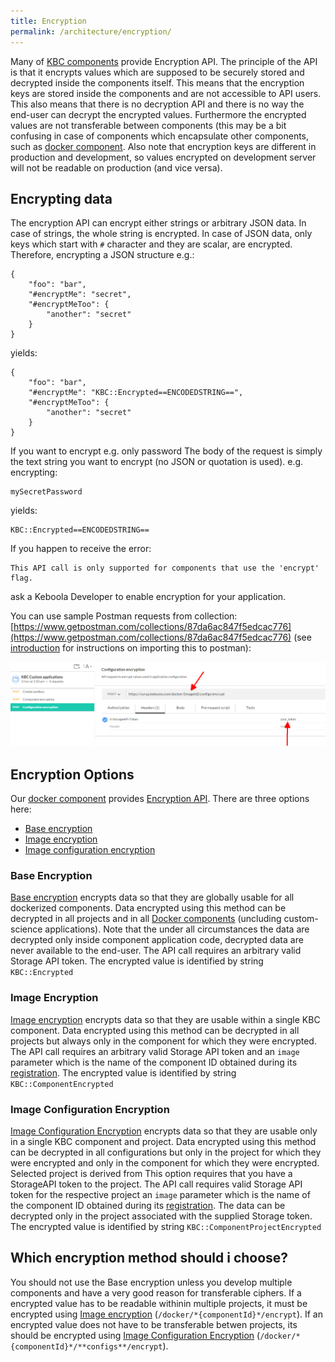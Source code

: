 ```yaml
---
title: Encryption
permalink: /architecture/encryption/
---
```



Many of [KBC components](/architecture) provide Encryption API. The principle of the API is that it encrypts values which are supposed to
be securely stored and decrypted inside the components itself. This means that the encryption keys are stored inside the components and are not 
accessible to API users. This also means that there is no decryption API and there is no way the end-user can decrypt the encrypted values.
Furthermore the encrypted values are not transferable between components (this may be a bit confusing in case of components which encapsulate 
other components, such as [docker component](/architecture/docker-bundle/). Also note that encryption keys are different in production and 
development, so values encrypted on development server will not be readable on production (and vice versa). 

## Encrypting data
The encryption API can encrypt either strings or arbitrary JSON data. In case of strings, the whole string is encrypted. In case of JSON data,
only keys which start with `#` character and they are scalar, are encrypted. Therefore, encrypting a JSON structure e.g.:

    {
        "foo": "bar",
        "#encryptMe": "secret",
        "#encryptMeToo": {
            "another": "secret"
        }
    }

yields:

    {
        "foo": "bar",
        "#encryptMe": "KBC::Encrypted==ENCODEDSTRING==",
        "#encryptMeToo": {
            "another": "secret"
        }
    }


If you want to encrypt e.g. only password The body of the request is simply the text string you want to encrypt (no JSON or quotation is used). e.g. encrypting:

    mySecretPassword 

yields:

    KBC::Encrypted==ENCODEDSTRING==


If you happen to receive the error:

    This API call is only supported for components that use the 'encrypt' flag.
    
ask a Keboola Developer to enable encryption for your application.

You can use sample Postman requests from collection: 
[https://www.getpostman.com/collections/87da6ac847f5edcac776](https://www.getpostman.com/collections/87da6ac847f5edcac776) 
(see [introduction](/architecture/api/) for instructions on importing this to postman):

![Postman screenshot](/architecture/encryption-postman.png)



## Encryption Options
Our [docker component](/architecture/docker-bundle/) provides [Encryption API](http://docs.kebooladocker.apiary.io/#reference/encrypt). 
There are three options here:

- [Base encryption](http://docs.kebooladocker.apiary.io/#reference/encrypt/base-encryption/encrypt-data)
- [Image encryption](http://docs.kebooladocker.apiary.io/#reference/encrypt/image-encryption/encrypt-data)
- [Image configuration encryption](http://docs.kebooladocker.apiary.io/#reference/encrypt/image-configuration-encryption/encrypt-data)

### Base Encryption
[Base encryption](http://docs.kebooladocker.apiary.io/#reference/encrypt/base-encryption/encrypt-data)
 encrypts data so that they are globally usable for all dockerized components. Data encrypted using this method can be decrypted in all projects 
and in all [Docker components](/architecture/docker-bundle) (uncluding custom-science applications). Note that the under all
circumstances the data are decrypted only inside component application code, decrypted data are never available to the end-user. The API
call requires an arbitrary valid Storage API token. The encrypted value is identified by string `KBC::Encrypted`

### Image Encryption
[Image encryption](http://docs.kebooladocker.apiary.io/#reference/encrypt/image-encryption/encrypt-data)
 encrypts data so that they are usable within a single KBC component. Data encrypted using this method can be
decrypted in all projects but always only in the component for which they were encrypted. The API
call requires an arbitrary valid Storage API token and an `image` parameter which is the name of the component ID obtained during its
[registration](/extend/registration/). The encrypted value is identified by string `KBC::ComponentEncrypted`
  
### Image Configuration Encryption
[Image Configuration Encryption](http://docs.kebooladocker.apiary.io/#reference/encrypt/image-configuration-encryption/encrypt-data)
 encrypts data so that they are usable only in a single KBC component and project. Data encrypted
using this method can be decrypted in all configurations but only in the project for which they were encrypted and only in the
component for which they were encrypted. Selected project is derived from This option requires that you have a StorageAPI token to the project. 
The API
call requires valid Storage API token for the respective project an `image` parameter which is the name of the component ID obtained during its
[registration](/extend/registration/). The data can be decrypted only in the project associated with the supplied Storage token.  
The encrypted value is identified by string `KBC::ComponentProjectEncrypted`

## Which encryption method should i choose?
You should not use the Base encryption unless you develop multiple components and have a very good reason for transferable ciphers. 
If a encrypted value has to be readable withinin multiple projects, it must be encrypted using 
[Image encryption](http://docs.kebooladocker.apiary.io/#reference/encrypt/image-encryption/encrypt-data) (`/docker/*{componentId}*/encrypt`). 
If an encrypted value does not have to be transferable betwen projects, its should be encrypted using 
[Image Configuration Encryption](http://docs.kebooladocker.apiary.io/#reference/encrypt/image-configuration-encryption/encrypt-data) 
(`/docker/*{componentId}*/**configs**/encrypt`). 

